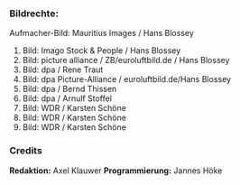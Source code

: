 ### Bildrechte:

Aufmacher-Bild: Mauritius Images / Hans Blossey
1. Bild: Imago Stock & People / Hans Blossey
2. Bild: picture alliance / ZB/euroluftbild.de / Hans Blossey
3. Bild: dpa / Rene Traut
4. Bild: dpa Picture-Alliance / euroluftbild.de/Hans Blossey
5. Bild: dpa / Bernd Thissen
6. Bild: dpa / Arnulf Stoffel
7. Bild: WDR / Karsten Schöne
8. Bild: WDR / Karsten Schöne
9. Bild: WDR / Karsten Schöne

### Credits

**Redaktion:** Axel Klauwer
**Programmierung:** Jannes Höke
